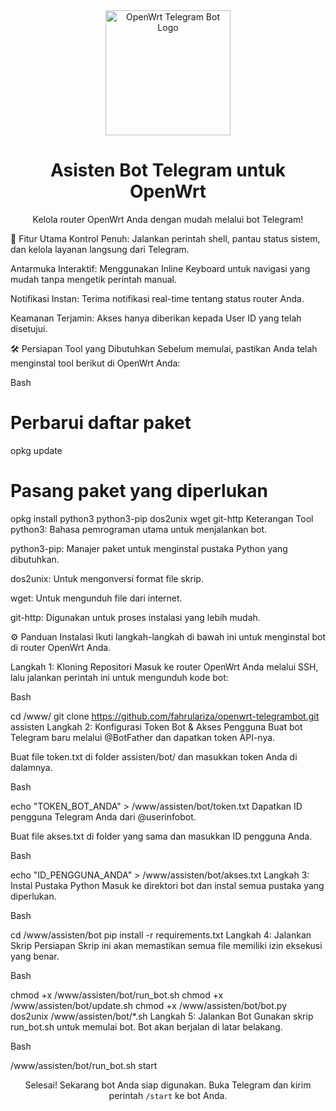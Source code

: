 <div align="center">
<img src="https://raw.githubusercontent.com/fahrulariza/openwrt-telegrambot/master/assets/logo.png" alt="OpenWrt Telegram Bot Logo" width="200"/>
<h1>Asisten Bot Telegram untuk OpenWrt</h1>
<p>Kelola router OpenWrt Anda dengan mudah melalui bot Telegram!</p>
</div>

🚀 Fitur Utama
  Kontrol Penuh: Jalankan perintah shell, pantau status sistem, dan kelola layanan langsung dari Telegram.

  Antarmuka Interaktif: Menggunakan Inline Keyboard untuk navigasi yang mudah tanpa mengetik perintah manual.

  Notifikasi Instan: Terima notifikasi real-time tentang status router Anda.

  Keamanan Terjamin: Akses hanya diberikan kepada User ID yang telah disetujui.

🛠️ Persiapan
Tool yang Dibutuhkan
Sebelum memulai, pastikan Anda telah menginstal tool berikut di OpenWrt Anda:

Bash

# Perbarui daftar paket
opkg update

# Pasang paket yang diperlukan
opkg install python3 python3-pip dos2unix wget git-http
Keterangan Tool
python3: Bahasa pemrograman utama untuk menjalankan bot.

python3-pip: Manajer paket untuk menginstal pustaka Python yang dibutuhkan.

dos2unix: Untuk mengonversi format file skrip.

wget: Untuk mengunduh file dari internet.

git-http: Digunakan untuk proses instalasi yang lebih mudah.

⚙️ Panduan Instalasi
Ikuti langkah-langkah di bawah ini untuk menginstal bot di router OpenWrt Anda.

Langkah 1: Kloning Repositori
Masuk ke router OpenWrt Anda melalui SSH, lalu jalankan perintah ini untuk mengunduh kode bot:

Bash

cd /www/
git clone https://github.com/fahrulariza/openwrt-telegrambot.git assisten
Langkah 2: Konfigurasi Token Bot & Akses Pengguna
Buat bot Telegram baru melalui @BotFather dan dapatkan token API-nya.

Buat file token.txt di folder assisten/bot/ dan masukkan token Anda di dalamnya.

Bash

echo "TOKEN_BOT_ANDA" > /www/assisten/bot/token.txt
Dapatkan ID pengguna Telegram Anda dari @userinfobot.

Buat file akses.txt di folder yang sama dan masukkan ID pengguna Anda.

Bash

echo "ID_PENGGUNA_ANDA" > /www/assisten/bot/akses.txt
Langkah 3: Instal Pustaka Python
Masuk ke direktori bot dan instal semua pustaka yang diperlukan.

Bash

cd /www/assisten/bot
pip install -r requirements.txt
Langkah 4: Jalankan Skrip Persiapan
Skrip ini akan memastikan semua file memiliki izin eksekusi yang benar.

Bash

chmod +x /www/assisten/bot/run_bot.sh
chmod +x /www/assisten/bot/update.sh
chmod +x /www/assisten/bot/bot.py
dos2unix /www/assisten/bot/*.sh
Langkah 5: Jalankan Bot
Gunakan skrip run_bot.sh untuk memulai bot. Bot akan berjalan di latar belakang.

Bash

/www/assisten/bot/run_bot.sh start
<div align="center">
<p>Selesai! Sekarang bot Anda siap digunakan. Buka Telegram dan kirim perintah <code>/start</code> ke bot Anda.</p>
</div>
